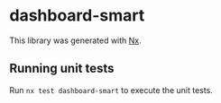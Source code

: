 # dashboard-smart

This library was generated with [Nx](https://nx.dev).

## Running unit tests

Run `nx test dashboard-smart` to execute the unit tests.

